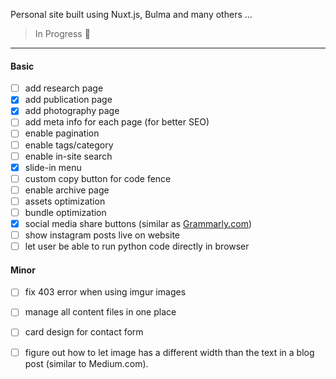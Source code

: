 Personal site built using Nuxt.js, Bulma and many others ...

> In Progress :construction:

-----

#### Basic

- [ ] add research page
- [x] add publication page
- [x] add photography page
- [ ] add meta info for each page (for better SEO)
- [ ] enable pagination
- [ ] enable tags/category
- [ ] enable in-site search
- [x] slide-in menu
- [ ] custom copy button for code fence
- [ ] enable archive page
- [ ] assets optimization
- [ ] bundle optimization
- [x] social media share buttons (similar as [Grammarly.com](app.grammarly.com))
- [ ] show instagram posts live on website
- [ ] let user be able to run python code directly in browser

#### Minor

- [ ] fix 403 error when using imgur images
- [ ] manage all content files in one place
- [ ] card design for contact form
- [ ] figure out how to let image has a different width than the text in a blog post (similar to Medium.com).

